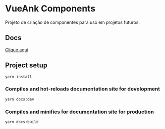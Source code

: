 # VueAnk Components
Projeto de criação de componentes para uso em projetos futuros.

## Docs

[Clique aqui](https://luiscomp.github.io/vueank-components/)

## Project setup

```
yarn install
```

### Compiles and hot-reloads documentation site for development

```
yarn docs:dev
```

### Compiles and minifies for documentation site for production

```
yarn docs:build
```
